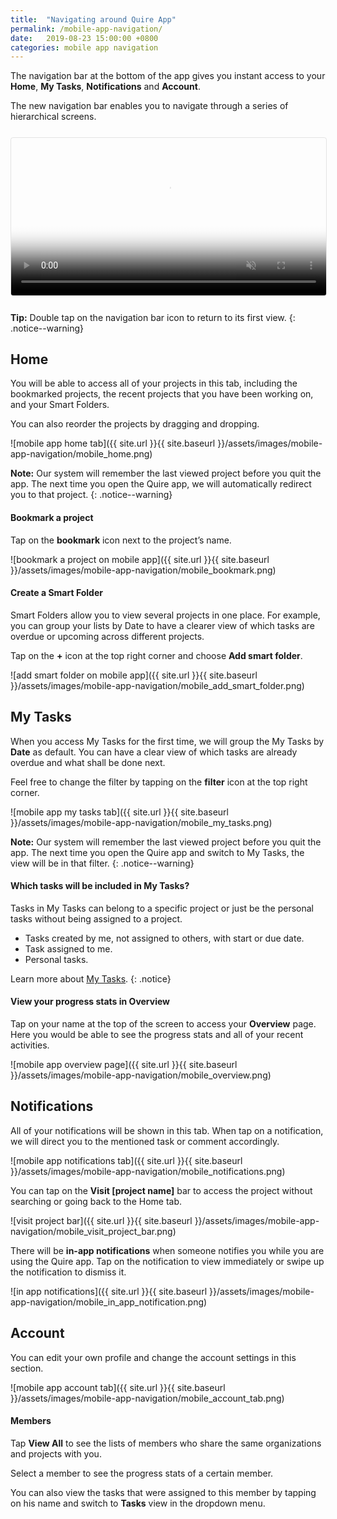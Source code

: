 ```yaml
---
title:  "Navigating around Quire App"
permalink: /mobile-app-navigation/ 
date:   2019-08-23 15:00:00 +0800
categories: mobile app navigation
---
```

The navigation bar at the bottom of the app gives you instant access to your **Home**, **My Tasks**, **Notifications** and **Account**.

The new navigation bar enables you to navigate through a series of hierarchical screens.

<video muted="" playsinline="" loop="" autoplay="" title="navigating around Quire mobile app" poster="{{ site.url }}{{ site.baseurl }}/assets/images/mobile-app-navigation/Quire_mobile_app_navigation.png" style="max-height: 100%; margin: 0 auto; width: 100%; border: 1px solid rgba(0, 0, 0, 0.1); border-radius: 4px; margin: 0.8em 0;">
  <source src="{{ site.url }}{{ site.baseurl }}/assets/images/mobile-app-navigation/Quire_mobile_app_navigation.mp4" type="video/mp4">
</video>

**Tip:** Double tap on the navigation bar icon to return to its first view.
{: .notice--warning}





## Home

You will be able to access all of your projects in this tab, including the bookmarked projects, the recent projects that you have been working on, and your Smart Folders. 

You can also reorder the projects by dragging and dropping.

![mobile app home tab]({{ site.url }}{{ site.baseurl }}/assets/images/mobile-app-navigation/mobile_home.png)



**Note:** Our system will remember the last viewed project before you quit the app. The next time you open the Quire app, we will automatically redirect you to that project. 
{: .notice--warning}



#### Bookmark a project

Tap on the **bookmark** icon next to the project’s name. 

![bookmark a project on mobile app]({{ site.url }}{{ site.baseurl }}/assets/images/mobile-app-navigation/mobile_bookmark.png)



#### Create a Smart Folder

Smart Folders allow you to view several projects in one place. For example, you can group your lists by Date to have a clearer view of which tasks are overdue or upcoming across different projects.

Tap on the **+** icon at the top right corner and choose **Add smart folder**. 


![add smart folder on mobile app]({{ site.url }}{{ site.baseurl }}/assets/images/mobile-app-navigation/mobile_add_smart_folder.png)



## My Tasks

When you access My Tasks for the first time, we will group the My Tasks by **Date** as default. You can have a clear view of which tasks are already overdue and what shall be done next. 

Feel free to change the filter by tapping on the **filter** icon at the top right corner. 


![mobile app my tasks tab]({{ site.url }}{{ site.baseurl }}/assets/images/mobile-app-navigation/mobile_my_tasks.png)


**Note:** Our system will remember the last viewed project before you quit the app. The next time you open the Quire app and switch to My Tasks, the view will be in that filter.
{: .notice--warning}




#### Which tasks will be included in My Tasks? 
Tasks in My Tasks can belong to a specific project or just be the personal tasks without being assigned to a project.

- Tasks created by me, not assigned to others, with start or due date. 
- Task assigned to me. 
- Personal tasks. 

Learn more about [My Tasks](https://quire.io/guide/my-tasks/).
{: .notice}



####  View your progress stats in Overview 
Tap on your name at the top of the screen to access your **Overview** page. Here you would be able to see the progress stats and all of your recent activities. 


![mobile app overview page]({{ site.url }}{{ site.baseurl }}/assets/images/mobile-app-navigation/mobile_overview.png)


## Notifications

All of your notifications will be shown in this tab. When tap on a notification, we will direct you to the mentioned task or comment accordingly.  
 
![mobile app notifications tab]({{ site.url }}{{ site.baseurl }}/assets/images/mobile-app-navigation/mobile_notifications.png)


You can tap on the **Visit [project name]** bar to access the project without searching or going back to the Home tab. 


![visit project bar]({{ site.url }}{{ site.baseurl }}/assets/images/mobile-app-navigation/mobile_visit_project_bar.png)


There will be **in-app notifications** when someone notifies you while you are using the Quire app. Tap on the notification to view immediately or swipe up the notification to dismiss it.  


![in app notifications]({{ site.url }}{{ site.baseurl }}/assets/images/mobile-app-navigation/mobile_in_app_notification.png)



## Account 

You can edit your own profile and change the account settings in this section.  

![mobile app account tab]({{ site.url }}{{ site.baseurl }}/assets/images/mobile-app-navigation/mobile_account_tab.png)


#### Members 

Tap **View All** to see the lists of members who share the same organizations and projects with you.

Select a member to see the progress stats of a certain member. 

You can also view the tasks that were assigned to this member by tapping on his name and switch to **Tasks** view in the dropdown menu. 

